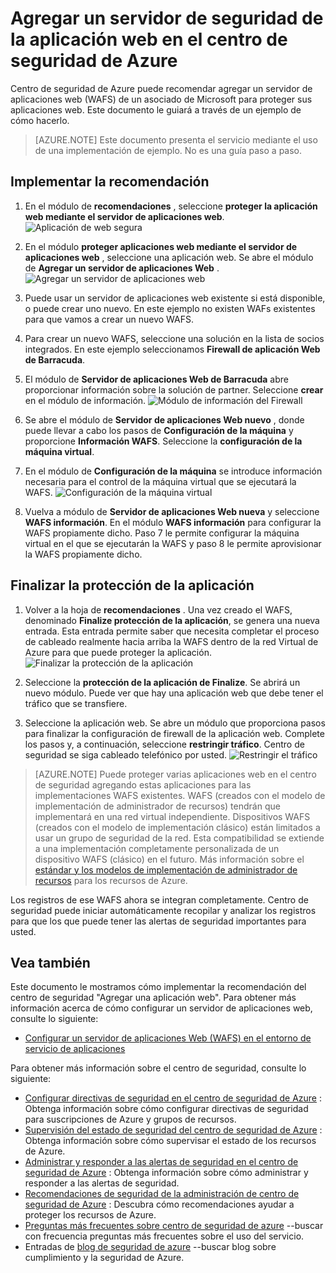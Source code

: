 <properties
   pageTitle="Agregar un servidor de seguridad de la aplicación web en el centro de seguridad de Azure | Microsoft Azure"
   description="Este documento muestra cómo implementar las recomendaciones de centro de seguridad de Azure **Agregar un servidor de aplicaciones web** y **protección de la aplicación de Finalize**."
   services="security-center"
   documentationCenter="na"
   authors="TerryLanfear"
   manager="MBaldwin"
   editor=""/>

<tags
   ms.service="security-center"
   ms.devlang="na"
   ms.topic="article"
   ms.tgt_pltfrm="na"
   ms.workload="na"
   ms.date="07/29/2016"
   ms.author="terrylan"/>

# <a name="add-a-web-application-firewall-in-azure-security-center"></a>Agregar un servidor de seguridad de la aplicación web en el centro de seguridad de Azure

Centro de seguridad de Azure puede recomendar agregar un servidor de aplicaciones web (WAFS) de un asociado de Microsoft para proteger sus aplicaciones web. Este documento le guiará a través de un ejemplo de cómo hacerlo.

> [AZURE.NOTE] Este documento presenta el servicio mediante el uso de una implementación de ejemplo.  No es una guía paso a paso.

## <a name="implement-the-recommendation"></a>Implementar la recomendación

1. En el módulo de **recomendaciones** , seleccione **proteger la aplicación web mediante el servidor de aplicaciones web**.
![Aplicación de web segura][1]

2. En el módulo **proteger aplicaciones web mediante el servidor de aplicaciones web** , seleccione una aplicación web. Se abre el módulo de **Agregar un servidor de aplicaciones Web** .
![Agregar un servidor de aplicaciones web][2]
3. Puede usar un servidor de aplicaciones web existente si está disponible, o puede crear uno nuevo. En este ejemplo no existen WAFs existentes para que vamos a crear un nuevo WAFS.

4. Para crear un nuevo WAFS, seleccione una solución en la lista de socios integrados. En este ejemplo seleccionamos **Firewall de aplicación Web de Barracuda**.
5. El módulo de **Servidor de aplicaciones Web de Barracuda** abre proporcionar información sobre la solución de partner. Seleccione **crear** en el módulo de información.
![Módulo de información del Firewall][3]

6. Se abre el módulo de **Servidor de aplicaciones Web nuevo** , donde puede llevar a cabo los pasos de **Configuración de la máquina** y proporcione **Información WAFS**. Seleccione la **configuración de la máquina virtual**.

7. En el módulo de **Configuración de la máquina** se introduce información necesaria para el control de la máquina virtual que se ejecutará la WAFS.
![Configuración de la máquina virtual][4]
8. Vuelva a módulo de **Servidor de aplicaciones Web nueva** y seleccione **WAFS información**. En el módulo **WAFS información** para configurar la WAFS propiamente dicho. Paso 7 le permite configurar la máquina virtual en el que se ejecutarán la WAFS y paso 8 le permite aprovisionar la WAFS propiamente dicho.

## <a name="finalize-application-protection"></a>Finalizar la protección de la aplicación

1. Volver a la hoja de **recomendaciones** . Una vez creado el WAFS, denominado **Finalize protección de la aplicación**, se genera una nueva entrada. Esta entrada permite saber que necesita completar el proceso de cableado realmente hacia arriba la WAFS dentro de la red Virtual de Azure para que puede proteger la aplicación.
![Finalizar la protección de la aplicación][5]

2. Seleccione la **protección de la aplicación de Finalize**. Se abrirá un nuevo módulo. Puede ver que hay una aplicación web que debe tener el tráfico que se transfiere.
3. Seleccione la aplicación web. Se abre un módulo que proporciona pasos para finalizar la configuración de firewall de la aplicación web. Complete los pasos y, a continuación, seleccione **restringir tráfico**. Centro de seguridad se siga cableado telefónico por usted.
![Restringir el tráfico][6]

> [AZURE.NOTE] Puede proteger varias aplicaciones web en el centro de seguridad agregando estas aplicaciones para las implementaciones WAFS existentes. WAFS (creados con el modelo de implementación de administrador de recursos) tendrán que implementará en una red virtual independiente. Dispositivos WAFS (creados con el modelo de implementación clásico) están limitados a usar un grupo de seguridad de la red. Esta compatibilidad se extiende a una implementación completamente personalizada de un dispositivo WAFS (clásico) en el futuro. Más información sobre el [estándar y los modelos de implementación de administrador de recursos](../azure-classic-rm.md) para los recursos de Azure.

Los registros de ese WAFS ahora se integran completamente. Centro de seguridad puede iniciar automáticamente recopilar y analizar los registros para que los que puede tener las alertas de seguridad importantes para usted.

## <a name="see-also"></a>Vea también

Este documento le mostramos cómo implementar la recomendación del centro de seguridad "Agregar una aplicación web". Para obtener más información acerca de cómo configurar un servidor de aplicaciones web, consulte lo siguiente:

- [Configurar un servidor de aplicaciones Web (WAFS) en el entorno de servicio de aplicaciones](../app-service-web/app-service-app-service-environment-web-application-firewall.md)

Para obtener más información sobre el centro de seguridad, consulte lo siguiente:

- [Configurar directivas de seguridad en el centro de seguridad de Azure](security-center-policies.md) : Obtenga información sobre cómo configurar directivas de seguridad para suscripciones de Azure y grupos de recursos.
- [Supervisión del estado de seguridad del centro de seguridad de Azure](security-center-monitoring.md) : Obtenga información sobre cómo supervisar el estado de los recursos de Azure.
- [Administrar y responder a las alertas de seguridad en el centro de seguridad de Azure](security-center-managing-and-responding-alerts.md) : Obtenga información sobre cómo administrar y responder a las alertas de seguridad.
- [Recomendaciones de seguridad de la administración de centro de seguridad de Azure](security-center-recommendations.md) : Descubra cómo recomendaciones ayudar a proteger los recursos de Azure.
- [Preguntas más frecuentes sobre centro de seguridad de azure](security-center-faq.md) --buscar con frecuencia preguntas más frecuentes sobre el uso del servicio.
- Entradas de [blog de seguridad de azure](http://blogs.msdn.com/b/azuresecurity/) --buscar blog sobre cumplimiento y la seguridad de Azure.

<!--Image references-->
[1]: ./media/security-center-add-web-application-firewall/secure-web-application.png
[2]:./media/security-center-add-web-application-firewall/add-a-waf.png
[3]: ./media/security-center-add-web-application-firewall/info-blade.png
[4]: ./media/security-center-add-web-application-firewall/select-vm-config.png
[5]: ./media/security-center-add-web-application-firewall/finalize-waf.png
[6]: ./media/security-center-add-web-application-firewall/restrict-traffic.png
